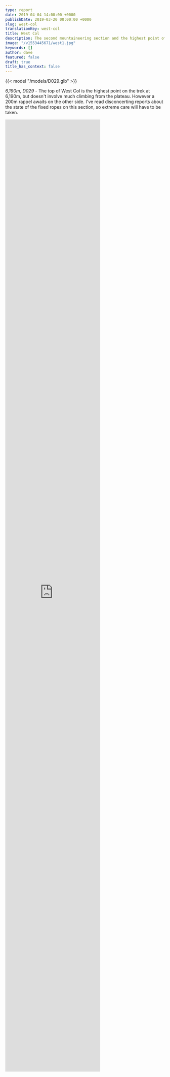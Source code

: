```yaml
---
type: report
date: 2019-04-04 14:00:00 +0000
publishDate: 2019-03-20 00:00:00 +0000
slug: west-col
translationKey: west-col
title: West Col
description: The second mountaineering section and the highest point of the trek.
image: "/v1553445671/west1.jpg"
keywords: []
author: dave
featured: false
draft: true
title_has_context: false
---
```


{{< model "/models/D029.glb" >}}

_6,190m, D029_ - The top of West Col is the highest point on the trek at 6,190m, but doesn't involve much climbing from the plateau. However a 200m rappel awaits on the other side. I've read disconcerting reports about the state of the fixed ropes on this section, so extreme care will have to be taken.

<iframe style="height:75vh;" frameBorder="0" allowfullscreen src="https://umap.openstreetmap.fr/en/map/untitled-map_307230?scaleControl=false&miniMap=false&scrollWheelZoom=false&zoomControl=true&allowEdit=false&moreControl=false&searchControl=null&tilelayersControl=null&embedControl=null&datalayersControl=null&onLoadPanel=undefined&captionBar=false&fullscreenControl=null&datalayers=809601#14/27.8488/86.9868"></iframe>